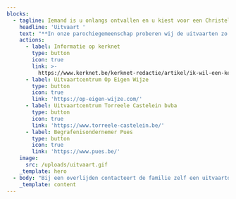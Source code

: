 ```yaml
---
blocks:
  - tagline: Iemand is u onlangs ontvallen en u kiest voor een Christelijke uitvaart.
    headline: 'Uitvaart '
    text: "**In onze parochiegemeenschap proberen wij de uitvaarten zo goed mogelijk te verzorgen in onderling overleg met de familie.**\n\n\\*\\*Hopelijk kan u zo in alle rust afscheid nemen van uw dierbare. \\*\\*\n\nAarzel niet om met ons contact op te nemen indien u vragen heeft. U kan terecht\_op het secretariaat 016 250459 of bij Lieven Dries, 0479 53 96 58, pastoraal werker van de gemeenschap.\n\nOnder de links kan u al een beetje het basisprincipe vinden van onze werking.\n"
    actions:
      - label: Informatie op kerknet
        type: button
        icon: true
        link: >-
          https://www.kerknet.be/kerknet-redactie/artikel/ik-wil-een-kerkelijke-uitvaart-aanvragen
      - label: Uitvaartcentrum Op Eigen Wijze
        type: button
        icon: true
        link: 'https://op-eigen-wijze.com/'
      - label: Uitvaartcentrum Torreele Castelein bvba
        type: button
        icon: true
        link: 'https://www.torreele-castelein.be/'
      - label: Begrafenisondernemer Pues
        type: button
        icon: true
        link: 'https://www.pues.be/'
    image:
      src: /uploads/uitvaart.gif
    _template: hero
  - body: "Bij een overlijden contacteert de familie zelf een uitvaartondernemer.\n\nDeze vraagt onder meer of een kerkelijke uitvaart gewenst is. Zo ja, contacteert de uitvaartondernemer de parochie om de dag te bespreken. De uitvaarten vinden plaats van maandag tot en met zaterdag om 10 u, 11.30 u of 14 u.\n\nDe uitvaart zal, op aanraden van het bisdom, een gebedsdienst zijn. Indien de familie zelf een voorganger heeft mag deze gerust voorgaan in de gebedsdienst (met of zonder communie).\n\nNa de aanmelding van de uitvaart, neemt de voorganger contact op met de familie om een afspraak te maken om de uitvaart voor te bereiden. De familie en de voorganger bepalen samen hoe de viering uiteindelijk wordt. Er is heel veel mogelijk om de uitvaart te laten uitgroeien tot een mooie viering. De familie kan zelf een aantal teksten schrijven (terugblik op het leven, enkele ervaringen, een afscheidsgroet,…) die eventueel door iemand van de familie zelf gelezen worden. Ook de standaardteksten voor de viering (lezingen, voorbeden, …) worden in samenspraak met de voorganger gekozen.\n\nWat de muziek betreft, zijn er verschillende mogelijkheden. De muziek moet passen binnen het kader van de uitvaartliturgie. U kan kiezen voor:\n\n*   Orgelmuziek of pianomuziek (u kiest zelf een organist/pianist of u doet een beroep op de parochie voor deze keuze) al dan niet in combinatie met een koor (hiervoor dient u zelf te zorgen).\n*   CD-muziek: de parochie biedt na overleg CD-muziek aan in het genre (religieus of klassiek of meditatief). De familie kan ook zelf zorgen voor de CD-muziek. Keuze dient gemaakt te worden uit religieuze of klassieke of meditatieve muziek met eventueel een aanvulling van max 2 stukken ‘populaire’ muziek maar\_die passen in de liturgie\_(dit dient steeds te worden voorgelegd aan de voorganger).\n*   Instrumentale/vocale life-muziek: De familie zorgt dan zelf voor een ensemble, zanger(es), …\_\_of maakt gebruik van het voorstel van de parochie.\n\nDe momenten waarop zeker muziek moet worden voorzien (bijkomende momenten zijn mogelijk): 20 minuten voor de viering - tijdens de intrede (wanneer de overledene naar voor wordt gebracht) - bij de bijbellezing - tijdens het persoonlijke afscheid (de ‘offergang’) - tijdens de communie (indien van toepassing) - uittrede (wanneer de overledene naar buiten wordt gedragen).\n\nDe bijdrage voor een uitvaartviering is in het bisdom Mechelen-Brussel vastgelegd op € 275 EUR. Deze kosten worden verrekend via de begrafenisondernemer.\n\nIn onze gemeenschap is het de gewoonte dat er enkele weken na de uitvaart een herdenkingsviering zal plaatsvinden. Deze valt normaal gezien op de eerste zondag van de volgende maand na de uitvaart (of als gewenst een andere datum na afspraak met de familie).\n\n**Op 1 november (om 10 u) nodigen wij u opnieuw uit voor de herdenkingsviering**\_van alle overledenen van het voorbije jaar. Bij die gelegenheid zal de familie ook een kruisje meekrijgen als aandenken.\n\n**Onze gemeenschap wenst u alvast veel sterkte in deze moeilijke dagen.**\n"
    _template: content
---
```


